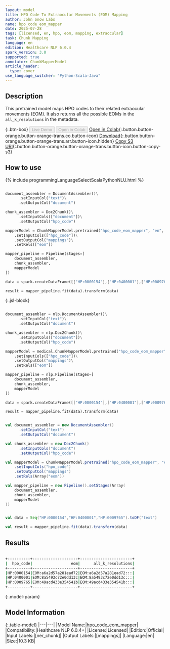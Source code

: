 ```yaml
---
layout: model
title: HPO Code To Extraocular Movements (EOM) Mapping
author: John Snow Labs
name: hpo_code_eom_mapper
date: 2025-07-28
tags: [licensed, en, hpo, eom, mapping, extraocular]
task: Chunk Mapping
language: en
edition: Healthcare NLP 6.0.4
spark_version: 3.0
supported: true
annotator: ChunkMapperModel
article_header:
  type: cover
use_language_switcher: "Python-Scala-Java"
---
```


## Description

This pretrained model maps HPO codes to their related extraocular movements (EOM). It also returns all the possible EOMs in the `all_k_resolutions` in the metadata.

{:.btn-box}
<button class="button button-orange" disabled>Live Demo</button>
<button class="button button-orange" disabled>Open in Colab</button>
[Open in Colab](https://colab.research.google.com/github/JohnSnowLabs/spark-nlp-workshop/blob/master/healthcare-nlp/06.0.Chunk_Mapping.ipynb){:.button.button-orange.button-orange-trans.co.button-icon}
[Download](https://s3.amazonaws.com/auxdata.johnsnowlabs.com/clinical/models/hpo_code_eom_mapper_en_6.0.4_3.0_1753716005895.zip){:.button.button-orange.button-orange-trans.arr.button-icon.hidden}
[Copy S3 URI](s3://auxdata.johnsnowlabs.com/clinical/models/hpo_code_eom_mapper_en_6.0.4_3.0_1753716005895.zip){:.button.button-orange.button-orange-trans.button-icon.button-copy-s3}

## How to use



<div class="tabs-box" markdown="1">
{% include programmingLanguageSelectScalaPythonNLU.html %}
  
```python

document_assembler = DocumentAssembler()\
      .setInputCol("text")\
      .setOutputCol("document")

chunk_assembler = Doc2Chunk()\
      .setInputCols(["document"])\
      .setOutputCol("hpo_code")

mapperModel = ChunkMapperModel.pretrained("hpo_code_eom_mapper", "en", "clinical/models")\
    .setInputCols(["hpo_code"])\
    .setOutputCol("mappings")\
    .setRels(["eom"])

mapper_pipeline = Pipeline(stages=[
    document_assembler,
    chunk_assembler,
    mapperModel
])

data = spark.createDataFrame([["HP:0000154"],["HP:0400001"],["HP:0009765"]]).toDF("text")

result = mapper_pipeline.fit(data).transform(data)

```

{:.jsl-block}
```python

document_assembler = nlp.DocumentAssembler()\
      .setInputCol("text")\
      .setOutputCol("document")

chunk_assembler = nlp.Doc2Chunk()\
      .setInputCols(["document"])\
      .setOutputCol("hpo_code")

mapperModel = medical.ChunkMapperModel.pretrained("hpo_code_eom_mapper", "en", "clinical/models")\
    .setInputCols(["hpo_code"])\
    .setOutputCol("mappings")\
    .setRels(["eom"])

mapper_pipeline = nlp.Pipeline(stages=[
    document_assembler,
    chunk_assembler,
    mapperModel
])

data = spark.createDataFrame([["HP:0000154"],["HP:0400001"],["HP:0009765"]]).toDF("text")

result = mapper_pipeline.fit(data).transform(data)

```
```scala

val document_assembler = new DocumentAssembler()
      .setInputCol("text")
      .setOutputCol("document")

val chunk_assembler = new Doc2Chunk()
      .setInputCols("document")
      .setOutputCol("hpo_code")

val mapperModel = ChunkMapperModel.pretrained("hpo_code_eom_mapper", "en", "clinical/models")
    .setInputCols("hpo_code")
    .setOutputCol("mappings")
    .setRels(Array("eom"))

val mapper_pipeline = new Pipeline().setStages(Array(
    document_assembler,
    chunk_assembler,
    mapperModel
))


val data = Seq("HP:0000154","HP:0400001","HP:0009765").toDF("text")

val result = mapper_pipeline.fit(data).transform(data)

```
</div>

## Results

```bash

+----------+--------------------+-----------------------+
|  hpo_code|                 eom|      all_k_resolutions|
+----------+--------------------+-----------------------+
|HP:0000154|EOM:a6a2d57a281ead72|EOM:a6a2d57a281ead72:::|
|HP:0400001|EOM:8a5493c72e0dd13c|EOM:8a5493c72e0dd13c:::|
|HP:0009765|EOM:49acd433e354541b|EOM:49acd433e354541b:::|
+----------+--------------------+-----------------------+

```

{:.model-param}
## Model Information

{:.table-model}
|---|---|
|Model Name:|hpo_code_eom_mapper|
|Compatibility:|Healthcare NLP 6.0.4+|
|License:|Licensed|
|Edition:|Official|
|Input Labels:|[ner_chunk]|
|Output Labels:|[mappings]|
|Language:|en|
|Size:|10.3 KB|

